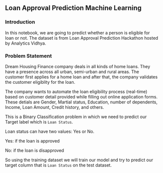 ## Loan Approval Prediction Machine Learning

### Introduction
In this notebook, we are going to predict whether a person is eligible for loan or not. The dataset is from Loan Approval Prediction Hackathon hosted by Analytics Vidhya.

### Problem Statement
Dream Housing Finance company deals in all kinds of home loans. They have a presence across all urban, semi-urban and rural areas. The customer first applies for a home loan and after that, the company validates the customer eligiblity for the loan.

The company wants to automate the loan eligibility process (real-time) based on customer detail provided while filling out online application forms. These detials are Gender, Martial status, Education, number of dependents, Income, Loan Amount, Credit history, and others.

This is a Binary Classification problem in which we need to predict our Target label which is `Loan Status`.

Loan status can have two values: Yes or No.

Yes: if the loan is approved

No: if the loan is disapproved

So using the training dataset we will train our model and try to predict our target column that is `Loan Status` on the test dataset.